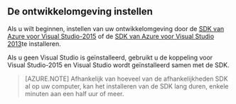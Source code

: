 ## <a name="setupdevenv"></a>De ontwikkelomgeving instellen

Als u wilt beginnen, instellen van uw ontwikkelomgeving door de [SDK van Azure voor Visual Studio-2015](http://go.microsoft.com/fwlink/?linkid=518003) of de [SDK van Azure voor Visual Studio 2013](http://go.microsoft.com/fwlink/?LinkID=324322)te installeren.

Als u geen Visual Studio is geïnstalleerd, gebruikt u de koppeling voor Visual Studio-2015 en Visual Studio wordt geïnstalleerd samen met de SDK.

>[AZURE.NOTE] Afhankelijk van hoeveel van de afhankelijkheden SDK al op uw computer, kan het installeren van de SDK lang duren, enkele minuten aan een half uur of meer.
